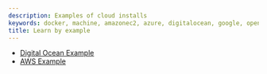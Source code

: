 ```yaml
---
description: Examples of cloud installs
keywords: docker, machine, amazonec2, azure, digitalocean, google, openstack, rackspace, softlayer, virtualbox, vmwarefusion, vmwarevcloudair, vmwarevsphere, exoscale
title: Learn by example
---
```


-   [Digital Ocean Example](ocean.md)
-   [AWS Example](aws.md)

